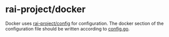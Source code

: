 # rai-project/docker

Docker uses [rai-project/config](https://github.com/rai-project/config) for configuration.
The docker section of the configuration file should be written according to [config.go]().